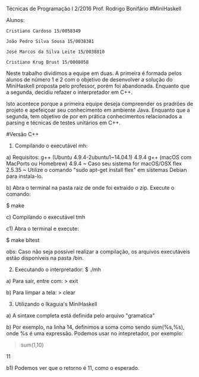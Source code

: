 Técnicas de Programação I 2/2016 Prof. Rodrigo Bonifário
#MiniHaskell

Alunos:

    Cristiano Cardoso 15/0058349

    João Pedro Silva Sousa 15/0038381

    José Marcos da Silva Leite 15/0038810

    Cristiano Krug Brust 15/0008058

Neste trabalho dividimos a equipe em duas. A primeira é formada pelos alunos de número 1 e 2 com o objetivo de desenvolver a solução do MiniHaskell proposta pelo professor, porém foi abandonada. Enquanto que a segunda, decidiu refazer o interpretador em C++.

Isto acontece porque a primeira equipe deseja compreender os pradrões de projeto e apefeiçoar seu conhecimento em ambiente Java. Enquanto que a segunda, tem objetivo de por em prática conhecimentos relacionados a parsing e técnicas de testes unitários em C++.

#Versão C++

1. Compilando o executável mh: 

a) Requisitos:
g++ (Ubuntu 4.9.4-2ubuntu1~14.04.1) 4.9.4
g++ (macOS com MacPorts ou Homebrew) 4.9.4 ~ Caso seu sistema for macOS/OSX
flex 2.5.35 ~ Utilize o comando "sudo apt-get install flex" em sistemas Debian para instala-lo.

b) Abra o terminal na pasta raiz de onde foi extraido o zip. Execute o comando:

$ make

c) Compilando o executável tmh

c1) Abra o terminal e execute:

$ make bltest

obs: Caso não seja possível realizar a compilação, os arquivos executáveis estão disponíveis na pasta /bin.



2. Executando o interpretador: $ ./mh

a) Para sair, entre com: > exit

b) Para limpar a tela: > clear


3. Utilizando o Ikaguia's MiniHaskell

a) A sintaxe completa está definida pelo arquivo "gramatica"

b) Por exemplo, na linha 14, definimos a soma como sendo sum(%s,%s), onde %s é uma expressão. Podemos usar no intepretador, por exemplo:

> sum(1,10)

11

b1) Podemos ver que o retorno é 11, como o esperado.


